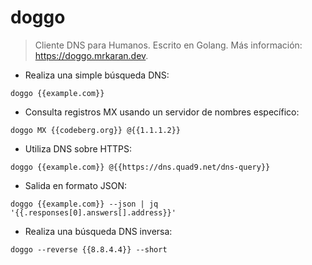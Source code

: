 # doggo

> Cliente DNS para Humanos.
> Escrito en Golang.
> Más información: <https://doggo.mrkaran.dev>.

- Realiza una simple búsqueda DNS:

`doggo {{example.com}}`

- Consulta registros MX usando un servidor de nombres específico:

`doggo MX {{codeberg.org}} @{{1.1.1.2}}`

- Utiliza DNS sobre HTTPS:

`doggo {{example.com}} @{{https://dns.quad9.net/dns-query}}`

- Salida en formato JSON:

`doggo {{example.com}} --json | jq '{{.responses[0].answers[].address}}'`

- Realiza una búsqueda DNS inversa:

`doggo --reverse {{8.8.4.4}} --short`
